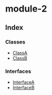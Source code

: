 # module-2

## Index

### Classes

- [ClassA](classes/ClassA.md)
- [ClassB](classes/ClassB.md)

### Interfaces

- [InterfaceA](interfaces/InterfaceA.md)
- [InterfaceB](interfaces/InterfaceB.md)
